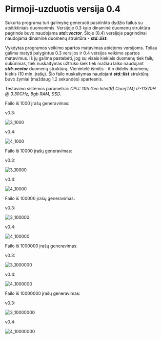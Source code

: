 # Pirmoji-uzduotis versija 0.4

Sukurta programa turi galimybę generuoti pasirinkto dydžio failus su atsitiktiniais duomenimis. Versijoje 0.3 kaip dinaminė duomenų struktūra pagrinde buvo naudojama ***std::vector***. Šioje (0.4) versijoje pagrindinai naudojama dinaminė duomenų struktūra - ***std::list***. 

Vykdytas programos veikimo spartos matavimas abiejoms versijoms. Toliau galima matyti palygintus 0.3 versijos ir 0.4 versijos veikimo spartos matavimus. Iš jų galima pastebėti, jog su visais kiekiais duomenų tiek failų sukūrimas, tiek nuskaitymas užtruko šiek tiek mažiau laiko naudojant ***std::vector*** duomenų struktūrą. Vienintelė išmitis - itin didelis duomenų kiekis (10 mln. įrašų). Šio failo nuskaitymas naudojant ***std::list*** struktūrą buvo žymiai (maždaug 1.2 sekundės) spartesnis.

Testavimo sistemos parametrai: _CPU: 11th Gen Intel(R) Core(TM) i7-11370H @ 3.30GHz, 8gb RAM, SSD._

Failo iš 1000 įrašų generavimas:

v0.3:

![3_1000](https://user-images.githubusercontent.com/113666841/198523046-d99580bf-8df0-4144-b741-2cf3c14fc552.PNG)

v0.4:

![4_1000](https://user-images.githubusercontent.com/113666841/198523070-42930e42-2e87-4a9b-8107-be2e78ad9208.PNG)

Failo iš 10000 įrašų generavimas:

v0.3:

![3_10000](https://user-images.githubusercontent.com/113666841/198523177-785a4646-5a91-46b4-b61d-51e1e5d0a0da.PNG)

v0.4:

![4_10000](https://user-images.githubusercontent.com/113666841/198523204-ed6b813d-db25-418b-9486-2e489ee6b3ec.PNG)

Failo iš 100000 įrašų generavimas:

v0.3:

![3_100000](https://user-images.githubusercontent.com/113666841/198523230-6f7566e0-4294-4d72-abc7-992069add751.PNG)

v0.4:

![4_100000](https://user-images.githubusercontent.com/113666841/198523258-bd6ac98b-8854-454a-b8db-40b52dc18689.PNG)

Failo iš 1000000 įrašų generavimas:

v0.3:

![3_1000000](https://user-images.githubusercontent.com/113666841/198523317-1d48bdd5-c933-4d40-9451-0765d9daf90e.PNG)

v0.4:

![4_1000000](https://user-images.githubusercontent.com/113666841/198523343-3c466367-548a-4e64-b014-ca20ecc7292f.PNG)

Failo iš 10000000 įrašų generavimas:

v0.3:

![3_10000000](https://user-images.githubusercontent.com/113666841/198523363-48811110-58b2-4b9d-9f80-064b75b2b2de.PNG)

v0.4:

![4_10000000](https://user-images.githubusercontent.com/113666841/198523384-bfa72674-855a-49da-b37a-c94e3b03b8a0.PNG)

